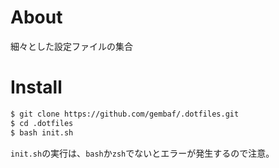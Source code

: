 # About

細々とした設定ファイルの集合

# Install

```sh
$ git clone https://github.com/gembaf/.dotfiles.git
$ cd .dotfiles
$ bash init.sh
```

`init.sh`の実行は、`bash`か`zsh`でないとエラーが発生するので注意。
